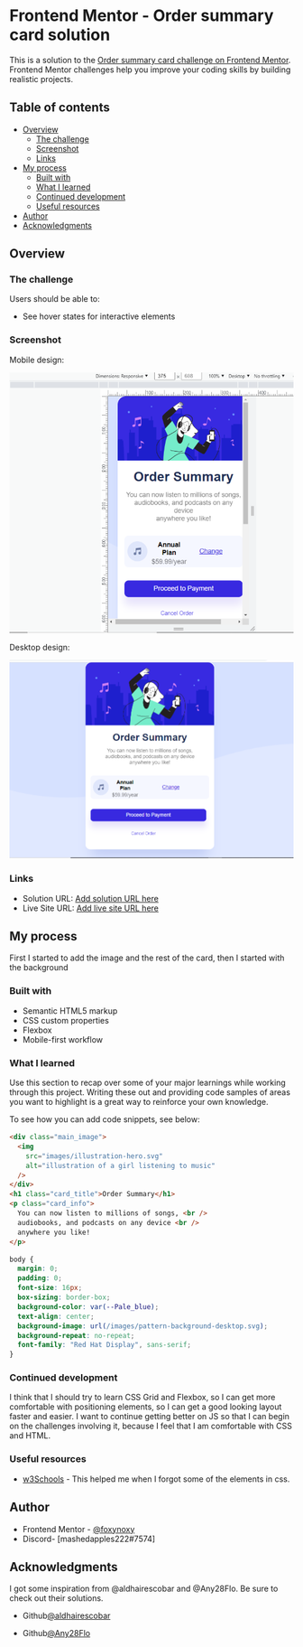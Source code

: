 # Frontend Mentor - Order summary card solution

This is a solution to the [Order summary card challenge on Frontend Mentor](https://www.frontendmentor.io/challenges/order-summary-component-QlPmajDUj). Frontend Mentor challenges help you improve your coding skills by building realistic projects.

## Table of contents

- [Overview](#overview)
  - [The challenge](#the-challenge)
  - [Screenshot](#screenshot)
  - [Links](#links)
- [My process](#my-process)
  - [Built with](#built-with)
  - [What I learned](#what-i-learned)
  - [Continued development](#continued-development)
  - [Useful resources](#useful-resources)
- [Author](#author)
- [Acknowledgments](#acknowledgments)

## Overview

### The challenge

Users should be able to:

- See hover states for interactive elements

### Screenshot

Mobile design:

![](design/mobile2.png)

Desktop design:

![](design/desktop2.png)

### Links

- Solution URL: [Add solution URL here](https://your-solution-url.com)
- Live Site URL: [Add live site URL here](https://your-live-site-url.com)

## My process

First I started to add the image and the rest of the card, then I started with the background

### Built with

- Semantic HTML5 markup
- CSS custom properties
- Flexbox
- Mobile-first workflow

### What I learned

Use this section to recap over some of your major learnings while working through this project. Writing these out and providing code samples of areas you want to highlight is a great way to reinforce your own knowledge.

To see how you can add code snippets, see below:

```html
<div class="main_image">
  <img
    src="images/illustration-hero.svg"
    alt="illustration of a girl listening to music"
  />
</div>
<h1 class="card_title">Order Summary</h1>
<p class="card_info">
  You can now listen to millions of songs, <br />
  audiobooks, and podcasts on any device <br />
  anywhere you like!
</p>
```

```css
body {
  margin: 0;
  padding: 0;
  font-size: 16px;
  box-sizing: border-box;
  background-color: var(--Pale_blue);
  text-align: center;
  background-image: url(/images/pattern-background-desktop.svg);
  background-repeat: no-repeat;
  font-family: "Red Hat Display", sans-serif;
}
```

### Continued development

I think that I should try to learn CSS Grid and Flexbox, so I can get more comfortable with positioning elements, so I can get a good looking layout faster and easier. I want to continue getting better on JS so that I can begin on the challenges involving it, because I feel that I am comfortable with CSS and HTML.

### Useful resources

- [w3Schools](https://www.w3schools.com) - This helped me when I forgot some of the elements in css.

## Author

- Frontend Mentor - [@foxynoxy](https://www.frontendmentor.io/profile/purplehippo911)
- Discord- [mashedapples222#7574]

## Acknowledgments

I got some inspiration from @aldhairescobar and @Any28Flo. Be sure to check out their solutions.

- Github[@aldhairescobar](https://github.com/aldhairescobar/order-summary-component)

- Github[@Any28Flo](https://github.com/Any28Flo/order-summary-component/tree/final-code)
